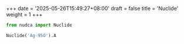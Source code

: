 +++
date = '2025-05-26T15:49:27+08:00'
draft = false
title = 'Nuclide'
weight = 1
+++

```python
from nudca import Nuclide

Nuclide('Ag-95O').A
```



